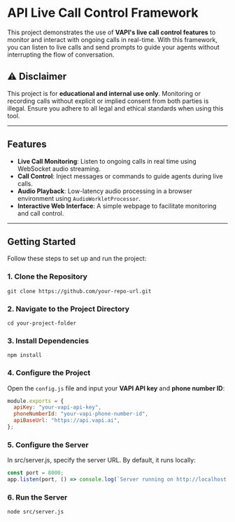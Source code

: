 # API Live Call Control Framework  

This project demonstrates the use of **VAPI's live call control features** to monitor and interact with ongoing calls in real-time. With this framework, you can listen to live calls and send prompts to guide your agents without interrupting the flow of conversation.  

## ⚠️ Disclaimer  
This project is for **educational and internal use only**. Monitoring or recording calls without explicit or implied consent from both parties is illegal. Ensure you adhere to all legal and ethical standards when using this tool.  

---

## Features  
- **Live Call Monitoring**: Listen to ongoing calls in real time using WebSocket audio streaming.  
- **Call Control**: Inject messages or commands to guide agents during live calls.  
- **Audio Playback**: Low-latency audio processing in a browser environment using `AudioWorkletProcessor`.  
- **Interactive Web Interface**: A simple webpage to facilitate monitoring and call control.  

---

## Getting Started  

Follow these steps to set up and run the project:  

### 1. Clone the Repository  
`git clone https://github.com/your-repo-url.git`

### 2. Navigate to the Project Directory  
`cd your-project-folder`

### 3. Install Dependencies  
`npm install`

### 4. Configure the Project  
Open the `config.js` file and input your **VAPI API key** and **phone number ID**:  

```javascript
module.exports = {
  apiKey: "your-vapi-api-key",
  phoneNumberId: "your-vapi-phone-number-id",
  apiBaseUrl: "https://api.vapi.ai",
};
```
### 5. Configure the Server  
In src/server.js, specify the server URL. By default, it runs locally:

```javascript
const port = 8000;
app.listen(port, () => console.log(`Server running on http://localhost:${port}`));
```
### 6. Run the Server  

```bash
node src/server.js



